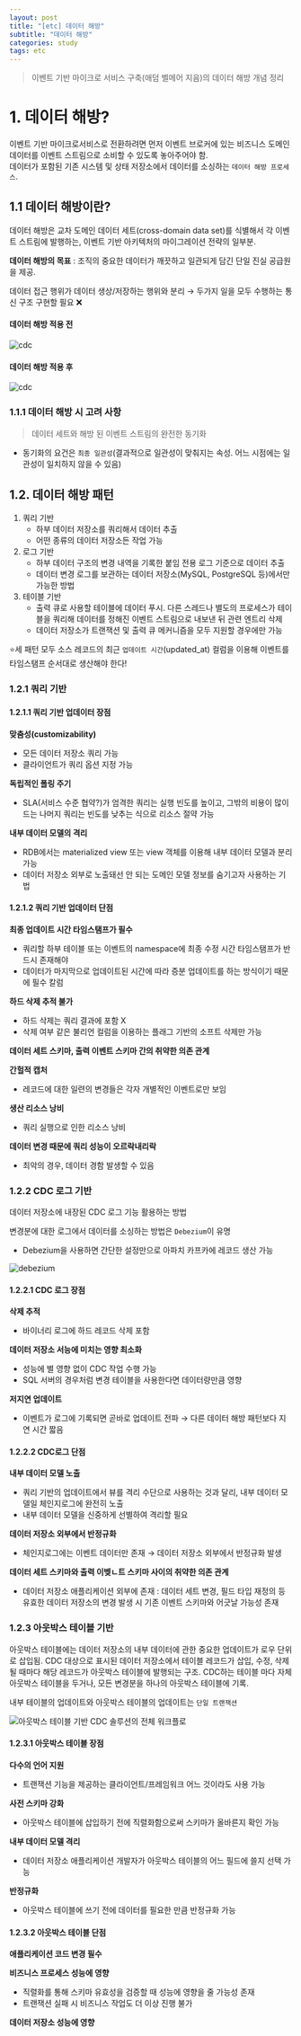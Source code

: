 ```yaml
---
layout: post
title: "[etc] 데이터 해방"
subtitle: "데이터 해방"
categories: study
tags: etc
---
```


> 이벤트 기반 마이크로 서비스 구축(애덤  벨메어 지음)의 데이터 해방 개념 정리



# 1. 데이터 해방? 

이벤트 기반 마이크로서비스로 전환하려면 먼저 이벤트 브로커에 있는 비즈니스 도메인 데이터를 이벤트 스트림으로 소비할 수 있도록 놓아주어야 함.  
데이터가 포함된 기존 시스템 및 상태 저장소에서 데이터를 소싱하는 `데이터 해방 프로세스`.  

## 1.1 데이터 해방이란?

데이터 해방은 교차 도메인 데이터 세트(cross-domain data set)를 식별해서 각 이벤트 스트림에 발행하는, 이벤트 기반 아키텍처의 마이그레이션 전략의 일부분.

**데이터 해방의 목표** : 조직의 중요한 데이터가 깨끗하고 일관되게 담긴 단일 진실 공급원을 제공.

데이터 접근 행위가 데이터 생상/저장하는 행위와 분리 → 두가지 일을 모두 수행하는 통신 구조 구현할 필요 ❌



#### 데이터 해방 적용 전

![cdc](/assets/img/etc/cdc/4-1.png)

#### 데이터 해방 적용 후

![cdc](/assets/img/etc/cdc/4-2.png)

### 1.1.1 데이터 해방 시 고려 사항

> 데이터 세트와 해방 된 이벤트 스트림의 완전한 동기화

- 동기화의 요건은 `최종 일관성`(결과적으로 일관성이 맞춰지는 속성. 어느 시점에는 일관성이 일치하지 않을 수 있음)

## 1.2. 데이터 해방 패턴

1. 쿼리 기반
   - 하부 데이터 저장소를 쿼리해서 데이터 추출
   - 어떤 종류의 데이터 저장소든 작업 가능
2. 로그 기반
   - 하부 데이터 구조의 변경 내역을 기록한 붙임 전용 로그 기준으로 데이터 추출
   - 데이터 변경 로그를 보관하는 데이터 저장소(MySQL, PostgreSQL 등)에서만 가능한 방법
3. 테이블 기반
   - 출력 큐로 사용할 테이블에 데이터 푸시. 다른 스레드나 별도의 프로세스가 테이블을 쿼리해 데이터를 정해진 이벤트 스트림으로 내보낸 뒤 관련 엔트리 삭제
   - 데이터 저장소가 트랜잭션 및 출력 큐 메커니즘을 모두 지원할 경우에만 가능

⭐️세 패턴 모두 소스 레코드의 최근 `업데이트 시간`(updated_at) 컬럼을 이용해 이벤트를 타임스탬프 순서대로 생산해야 한다!

### 1.2.1 쿼리 기반

#### 1.2.1.1 쿼리 기반 업데이터 장점

**맞춤성(customizability)**  

- 모든 데이터 저장소 쿼리 가능
- 클라이언트가 쿼리 옵션 지정 가능

**독립적인 폴링 주기**  

- SLA(서비스 수준 협약?)가 엄격한 쿼리는 실행 빈도를 높이고, 그밖의 비용이 많이 드는 나머지 쿼리는 빈도를 낮추는 식으로 리소스 절약 가능

**내부 데이터 모델의 격리**  

- RDB에서는 materialized view 또는 view 객체를 이용해 내부 데이터 모델과 분리 가능
- 데이터 저장소 외부로 노출돼선 안 되는 도메인 모델 정보를 숨기고자 사용하는 기법


#### 1.2.1.2 쿼리 기반 업데이터 단점

**최종 업데이트 시간 타임스탬프가 필수**  

- 쿼리할 하부 테이블 또는 이벤트의 namespace에 최종 수정 시간 타임스탬프가 반드시 존재해야
- 데이터가 마지막으로 업데이트된 시간에 따라 증분 업데이트를 하는 방식이기 때문에 필수 칼럼

**하드 삭제 추적 불가**

- 하드 삭제는 쿼리 결과에 포함 X
- 삭제 여부 같은 불리언 컬럼을 이용하는 플래그 기반의 소프트 삭제만 가능

**데이터 세트 스키마, 출력 이벤트 스키마 간의 취약한 의존 관계**

**간헐적 캡처**

- 레코드에 대한 일련의 변경들은 각자 개별적인 이벤트로만 보임

**생산 리소스 낭비**

- 쿼리 실행으로 인한 리소스 낭비

**데이터 변경 때문에 쿼리 성능이 오르락내리락**

- 최악의 경우, 데이터 경함 발생할 수 있음

### 1.2.2 CDC 로그 기반

데이터 저장소에 내장된 CDC 로그 기능 활용하는 방법

변경분에 대한 로그에서 데이터를 소싱하는 방법은 `Debezium`이 유명

- Debezium을 사용하면 간단한 설정만으로 아파치 카프카에 레코드 생산 가능

![debezium](/assets/img/etc/cdc/4-5.png)

#### 1.2.2.1 CDC 로그 장점

**삭제 추적**

- 바이너리 로그에 하드 레코드 삭제 포함

**데이터 저장소 서능에 미치는 영향 최소화**

- 성능에 별 영향 없이 CDC 작업 수행 가능
- SQL 서버의 경우처럼 변경 테이블을 사용한다면 데이터량만큼 영향

**저지연 업데이트**

- 이벤트가 로그에 기록되면 곧바로 업데이트 전파 → 다른 데이터 해방 패턴보다 지연 시간 짧음

#### 1.2.2.2 CDC로그 단점

**내부 데이터 모델 노출**

- 쿼리 기반의 업데이트에서 뷰를 격리 수단으로 사용하는 것과 달리, 내부 데이터 모델일 체인지로그에 완전히 노출
- 내부 데이터 모델을 신중하게 선별하여 격리할 필요

**데이터 저장소 외부에서 반정규화**

- 체인지로그에는 이벤트 데이터만 존재 → 데이터 저장소 외부에서 반정규화 발생

**데이터 세트 스키마와 출력 이벶ㄴ트 스키마 사이의 취약한 의존 관계**

- 데이터 저장소 애플리케이션 외부에 존재 : 데이터 세트 변경, 필드 타입 재정의 등 유효한 데이터 저장소의 변경 발생 시 기존 이벤트 스키마와 어긋날 가능성 존재

### 1.2.3 아웃박스 테이블 기반

아웃박스 테이블에는 데이터 저장소의 내부 데이터에 관한 중요한 업데이트가 로우 단위로 삽입됨. CDC 대상으로 표시된 데이터 저장소에서 테이블 레코드가 삽입, 수정, 삭제될 때마다 해당 레코드가 아웃박스 테이블에 발행되는 구조. CDC하는 테이블 마다 자체 아웃박스 테이블을 두거나, 모든 변경분을 하나의 아웃박스 테이블에 기록.

내부 테이블의 업데이트와 아웃박스 테이블의 업데이트는 `단일 트랜잭션`

![아웃박스 테이블 기반 CDC 솔루션의 전체 워크플로](/assets/img/etc/cdc/4-6.png)

#### 1.2.3.1 아웃박스 테이블 장점

**다수의 언어 지원**

- 트랜잭션 기능을 제공하는 클라이언트/프레임워크 어느 것이라도 사용 가능

**사전 스키마 강화**

- 아웃박스 테이블에 삽입하기 전에 직렬화함으로써 스키마가 올바른지 확인 가능

**내부 데이터 모델 격리**

- 데이터 저장소 애플리케이션 개발자가 아웃박스 테이블의 어느 필드에 쓸지 선택 가능

**반정규화**

- 아웃박스 테이블에 쓰기 전에 데이터를 필요한 만큼 반정규화 가능

#### 1.2.3.2 아웃박스 테이블 단점

**애플리케이션 코드 변경 필수**

**비즈니스 프로세스 성능에 영향**

- 직렬화를 통해 스키마 유효성을 검증할 때 성능에 영향을 줄 가능성 존재
- 트랜잭션 실패 시 비즈니스 작업도 더 이상 진행 불가

**데이터 저장소 성능에 영향**
